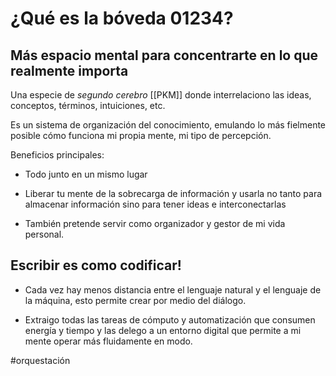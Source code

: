 # ¿Qué es la bóveda 01234?

## Más espacio mental para concentrarte en lo que realmente importa

Una especie de *segundo cerebro* [[PKM]] donde interrelaciono las ideas, conceptos, términos, intuiciones, etc.

Es un sistema de organización del conocimiento, emulando lo más fielmente posible cómo funciona mi propia mente, mi tipo de percepción.

Beneficios principales:

- Todo junto en un mismo lugar
- Liberar tu mente de la sobrecarga de información y usarla no tanto para almacenar información sino para tener ideas e interconectarlas

- También pretende servir como organizador y gestor de mi vida personal.

## Escribir es como codificar!

- Cada vez hay menos distancia entre el lenguaje natural y el lenguaje de la máquina, esto permite crear por medio del diálogo.

- Extraigo todas las tareas de cómputo y automatización que consumen energía y tiempo y las delego a un entorno digital que permite a mi mente operar más fluidamente en modo.

#orquestación